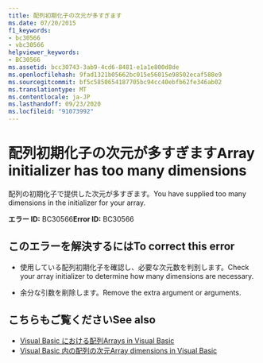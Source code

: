 ```yaml
---
title: 配列初期化子の次元が多すぎます
ms.date: 07/20/2015
f1_keywords:
- bc30566
- vbc30566
helpviewer_keywords:
- BC30566
ms.assetid: bcc30743-3ab9-4cd6-8481-e1a1e800d8de
ms.openlocfilehash: 9fad1321b05662bc015e56015e98502ecaf588e9
ms.sourcegitcommit: bf5c5850654187705bc94cc40ebfb62fe346ab02
ms.translationtype: MT
ms.contentlocale: ja-JP
ms.lasthandoff: 09/23/2020
ms.locfileid: "91073992"
---
```

# <a name="array-initializer-has-too-many-dimensions"></a><span data-ttu-id="26740-102">配列初期化子の次元が多すぎます</span><span class="sxs-lookup"><span data-stu-id="26740-102">Array initializer has too many dimensions</span></span>

<span data-ttu-id="26740-103">配列の初期化子で提供した次元が多すぎます。</span><span class="sxs-lookup"><span data-stu-id="26740-103">You have supplied too many dimensions in the initializer for your array.</span></span>  
  
 <span data-ttu-id="26740-104">**エラー ID:** BC30566</span><span class="sxs-lookup"><span data-stu-id="26740-104">**Error ID:** BC30566</span></span>  
  
## <a name="to-correct-this-error"></a><span data-ttu-id="26740-105">このエラーを解決するには</span><span class="sxs-lookup"><span data-stu-id="26740-105">To correct this error</span></span>  
  
- <span data-ttu-id="26740-106">使用している配列初期化子を確認し、必要な次元数を判別します。</span><span class="sxs-lookup"><span data-stu-id="26740-106">Check your array initializer to determine how many dimensions are necessary.</span></span>  
  
- <span data-ttu-id="26740-107">余分な引数を削除します。</span><span class="sxs-lookup"><span data-stu-id="26740-107">Remove the extra argument or arguments.</span></span>  
  
## <a name="see-also"></a><span data-ttu-id="26740-108">こちらもご覧ください</span><span class="sxs-lookup"><span data-stu-id="26740-108">See also</span></span>

- [<span data-ttu-id="26740-109">Visual Basic における配列</span><span class="sxs-lookup"><span data-stu-id="26740-109">Arrays in Visual Basic</span></span>](../programming-guide/language-features/arrays/index.md)
- [<span data-ttu-id="26740-110">Visual Basic 内の配列の次元</span><span class="sxs-lookup"><span data-stu-id="26740-110">Array dimensions in Visual Basic</span></span>](../programming-guide/language-features/arrays/array-dimensions.md)
